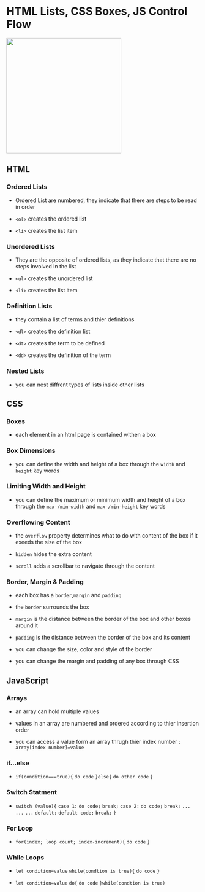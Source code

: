 # **HTML Lists, CSS Boxes, JS Control Flow**

<img src="https://geoinnova.org/blog-territorio/wp-content/uploads/2020/11/logos.png" width=300px>

## **HTML**

### **Ordered Lists**

- Ordered List are numbered, they indicate that there are steps to be read in order

- `<ol>` creates the ordered list

- `<li>` creates the list item

### **Unordered Lists**

- They are the opposite of ordered lists, as they indicate that there are no steps involved in the list

- `<ul>` creates the unordered list

- `<li>` creates the list item

### **Definition Lists**

- they contain a list of terms and thier definitions

- `<dl>` creates the definition list

- `<dt>` creates the term to be defined

- `<dd>` creates the definition of the term

### **Nested Lists**

- you can nest diffrent types of lists inside other lists

## **CSS**

### **Boxes**

- each element in an html page is contained withen a box

### **Box Dimensions**

- you can define the width and height of a box through the `width` and `height` key words

### **Limiting Width and Height**

- you can define the maximum or minimum width and height of a box through the `max-/min-width` and `max-/min-height` key words

### **Overflowing Content**

- the `overflow` property determines what to do with content of the box if it exeeds the size of the box

- `hidden` hides the extra content

- `scroll` adds a scrollbar to navigate through the content

### **Border, Margin & Padding**

- each box has a `border`,`margin` and `padding`

- the `border` surrounds the box

- `margin` is the distance between the border of the box and other boxes around it

- `padding` is the distance between the border of the box and its content

- you can change the size, color and style of the border

- you can change the margin and padding of any box through CSS

## **JavaScript**

### **Arrays**

- an array can hold multiple values

- values in an array are numbered and ordered according to thier insertion order

- you can access a value form an array thrugh thier index number : `array[index number]=value`

### **if...else**

- `if(condition===true){`
  `do code`
  `}else{`
  `do other code`
  `}`

### **Switch Statment**

- `switch (value){`
  `case 1:`
  `do code;`
  `break;`
  `case 2:`
  `do code;`
  `break;`
  `...`
  `...`
  `...`
  `default:`
  `default code;`
  `break:`
  `}`

### **For Loop**

- `for(index; loop count; index-increment){`
  `do code`
  `}`

### **While Loops**

- `let condition=value`
  `while(condtion is true){`
  `do code`
  `}`

- `let condition=value`
  `do{`
  `do code`
  `}while(condtion is true)`